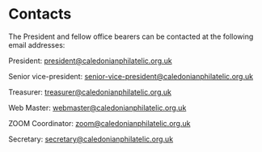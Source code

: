 # Contacts

The President and fellow office bearers can be contacted at the following email addresses:

President: <a href="mailto:president@caledonianphilatelic.org.uk">president@caledonianphilatelic.org.uk</a>

Senior vice-president: <a href="mailto:senior-vice-president@caledonianphilatelic.org.uk">senior-vice-president@caledonianphilatelic.org.uk</a>

Treasurer: <a href="mailto:treasurer@caledonianphilatelic.org.uk">treasurer@caledonianphilatelic.org.uk</a>

Web Master: <a href="mailto:webmaster@caledonianphilatelic.org.uk">webmaster@caledonianphilatelic.org.uk</a>

ZOOM Coordinator: <a href="mailto:zoom@caledonianphilatelic.org.uk">zoom@caledonianphilatelic.org.uk</a>

Secretary: <a href="mailto:secretary@caledonianphilatelic.org.uk">secretary@caledonianphilatelic.org.uk</a>
